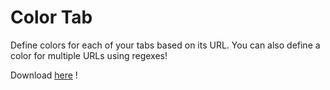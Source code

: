 # Color Tab

Define colors for each of your tabs based on its URL. You can also define a color for multiple URLs using regexes!

Download [here](https://addons.mozilla.org/fr/firefox/addon/color-tabs/) !